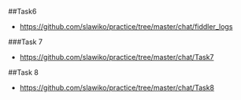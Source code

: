
##Task6 

* https://github.com/slawiko/practice/tree/master/chat/fiddler_logs

###Task 7 

* https://github.com/slawiko/practice/tree/master/chat/Task7

##Task 8 

* https://github.com/slawiko/practice/tree/master/chat/Task8
